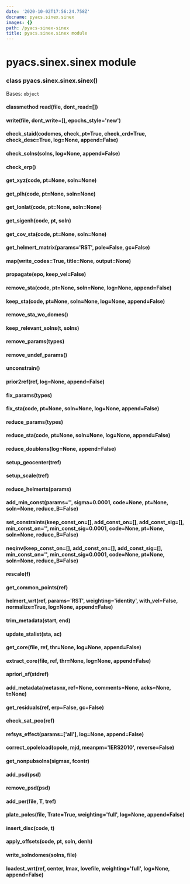 ```yaml
---
date: '2020-10-02T17:56:24.758Z'
docname: pyacs.sinex.sinex
images: {}
path: /pyacs-sinex-sinex
title: pyacs.sinex.sinex module
---
```


# pyacs.sinex.sinex module


### class pyacs.sinex.sinex.sinex()
Bases: `object`


#### classmethod read(file, dont_read=[])

#### write(file, dont_write=[], epochs_style='new')

#### check_staid(codomes, check_pt=True, check_crd=True, check_desc=True, log=None, append=False)

#### check_solns(solns, log=None, append=False)

#### check_erp()

#### get_xyz(code, pt=None, soln=None)

#### get_plh(code, pt=None, soln=None)

#### get_lonlat(code, pt=None, soln=None)

#### get_sigenh(code, pt, soln)

#### get_cov_sta(code, pt=None, soln=None)

#### get_helmert_matrix(params='RST', pole=False, gc=False)

#### map(write_codes=True, title=None, output=None)

#### propagate(epo, keep_vel=False)

#### remove_sta(code, pt=None, soln=None, log=None, append=False)

#### keep_sta(code, pt=None, soln=None, log=None, append=False)

#### remove_sta_wo_domes()

#### keep_relevant_solns(t, solns)

#### remove_params(types)

#### remove_undef_params()

#### unconstrain()

#### prior2ref(ref, log=None, append=False)

#### fix_params(types)

#### fix_sta(code, pt=None, soln=None, log=None, append=False)

#### reduce_params(types)

#### reduce_sta(code, pt=None, soln=None, log=None, append=False)

#### reduce_doublons(log=None, append=False)

#### setup_geocenter(tref)

#### setup_scale(tref)

#### reduce_helmerts(params)

#### add_min_const(params='', sigma=0.0001, code=None, pt=None, soln=None, reduce_B=False)

#### set_constraints(keep_const_on=[], add_const_on=[], add_const_sig=[], min_const_on='', min_const_sig=0.0001, code=None, pt=None, soln=None, reduce_B=False)

#### neqinv(keep_const_on=[], add_const_on=[], add_const_sig=[], min_const_on='', min_const_sig=0.0001, code=None, pt=None, soln=None, reduce_B=False)

#### rescale(f)

#### get_common_points(ref)

#### helmert_wrt(ref, params='RST', weighting='identity', with_vel=False, normalize=True, log=None, append=False)

#### trim_metadata(start, end)

#### update_stalist(sta, ac)

#### get_core(file, ref, thr=None, log=None, append=False)

#### extract_core(file, ref, thr=None, log=None, append=False)

#### apriori_sf(stdref)

#### add_metadata(metasnx, ref=None, comments=None, acks=None, t=None)

#### get_residuals(ref, erp=False, gc=False)

#### check_sat_pco(ref)

#### refsys_effect(params=['all'], log=None, append=False)

#### correct_opoleload(opole, mjd, meanpm='IERS2010', reverse=False)

#### get_nonpubsolns(sigmax, fcontr)

#### add_psd(psd)

#### remove_psd(psd)

#### add_per(file, T, tref)

#### plate_poles(file, Trate=True, weighting='full', log=None, append=False)

#### insert_disc(code, t)

#### apply_offsets(code, pt, soln, denh)

#### write_solndomes(solns, file)

#### loadest_wrt(ref, center, lmax, lovefile, weighting='full', log=None, append=False)

